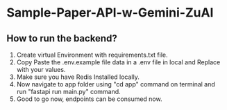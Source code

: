 # Sample-Paper-API-w-Gemini-ZuAI

## How to run the backend?
1. Create virtual Environment with requirements.txt file.
2. Copy Paste the .env.example file data in a .env file in local and Replace with your values.
3. Make sure you have Redis Installed locally.
4. Now navigate to app folder using "cd app" command on terminal and run "fastapi run main.py" command.
5. Good to go now, endpoints can be consumed now.
